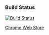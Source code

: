 ### Build Status
[![Build Status](https://travis-ci.org/acgers/image-helper.svg?branch=master)](https://travis-ci.org/acgers/image-helper)

[Chrome Web Store](https://chrome.google.com/webstore/detail/bcy-download-original-ima/eobbbgiclgjigfidlnjapkgliaaibmpj)
